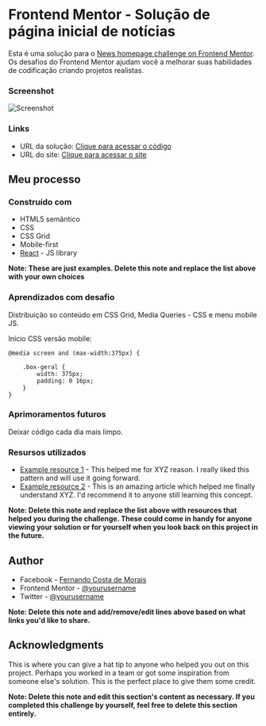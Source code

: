 # Frontend Mentor - Solução de página inicial de notícias

Esta é uma solução para o [News homepage challenge on Frontend Mentor](https://www.frontendmentor.io/challenges/news-homepage-H6SWTa1MFl). Os desafios do Frontend Mentor ajudam você a melhorar suas habilidades de codificação criando projetos realistas. 

### Screenshot

![Screenshot](https://github.com/1fernandocosta/frontend-mentor-01-news-homepage-main/screenshot.jpg)

### Links

- URL da solução: [Clique para acessar o código](https://github.com/1fernandocosta/frontend-mentor-01-news-homepage-main-02)
- URL do site: [Clique para acessar o site](https://1fernandocosta.github.io/frontend-mentor-01-news-homepage-main-02/)

## Meu processo

### Construído com

- HTML5 semântico
- CSS
- CSS Grid
- Mobile-first
- [React](https://reactjs.org/) - JS library

**Note: These are just examples. Delete this note and replace the list above with your own choices**

### Aprendizados com desafio

Distribuição so conteúdo em CSS Grid, Media Queries - CSS e menu mobile JS.

Início CSS versão mobile:

```
@media screen and (max-width:375px) {

    .box-geral {
        width: 375px;
        padding: 0 16px;
    }
}
```

### Aprimoramentos futuros

Deixar código cada dia mais limpo.

### Resursos utilizados

- [Example resource 1](https://www.example.com) - This helped me for XYZ reason. I really liked this pattern and will use it going forward.
- [Example resource 2](https://www.example.com) - This is an amazing article which helped me finally understand XYZ. I'd recommend it to anyone still learning this concept.

**Note: Delete this note and replace the list above with resources that helped you during the challenge. These could come in handy for anyone viewing your solution or for yourself when you look back on this project in the future.**

## Author

- Facebook - [Fernando Costa de Morais](https://www.fb.com/1fernandocosta)
- Frontend Mentor - [@yourusername](https://www.frontendmentor.io/profile/yourusername)
- Twitter - [@yourusername](https://www.twitter.com/yourusername)

**Note: Delete this note and add/remove/edit lines above based on what links you'd like to share.**

## Acknowledgments

This is where you can give a hat tip to anyone who helped you out on this project. Perhaps you worked in a team or got some inspiration from someone else's solution. This is the perfect place to give them some credit.

**Note: Delete this note and edit this section's content as necessary. If you completed this challenge by yourself, feel free to delete this section entirely.**
